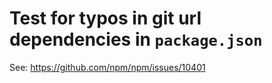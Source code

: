 # Test for typos in git url dependencies in `package.json`

See: https://github.com/npm/npm/issues/10401